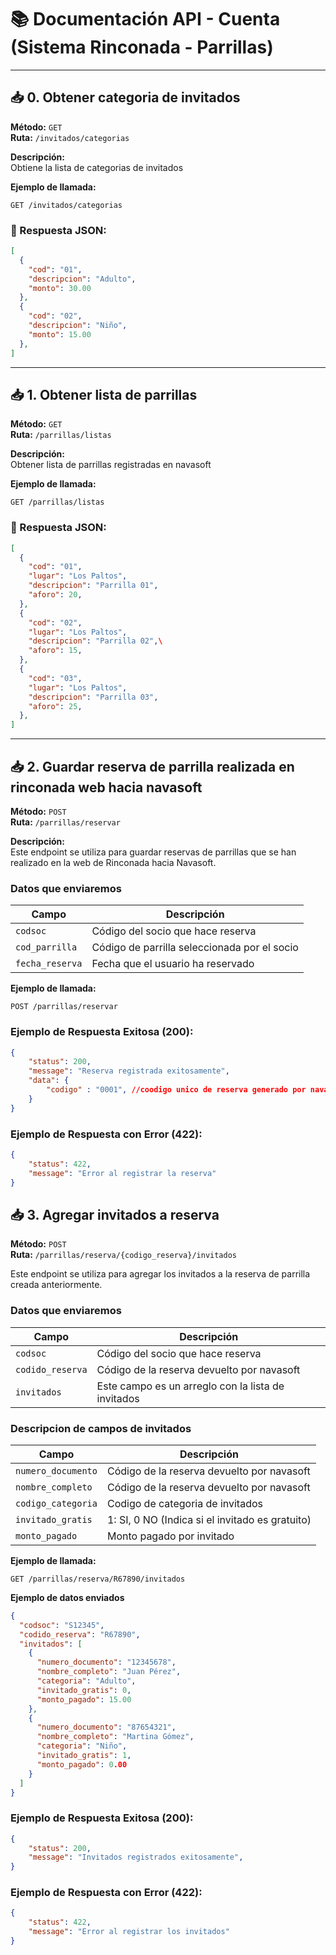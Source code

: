 # 📚 Documentación API - Cuenta (Sistema Rinconada - Parrillas)
---


## 📥 0. Obtener categoria de invitados

**Método:** `GET`  
**Ruta:** `/invitados/categorias`

**Descripción:**  
Obtiene la lista de categorias de invitados

**Ejemplo de llamada:**
```
GET /invitados/categorias
```

### 🔸 Respuesta JSON:
```json
[
  {
    "cod": "01",
    "descripcion": "Adulto",
    "monto": 30.00
  },
  {
    "cod": "02",
    "descripcion": "Niño",
    "monto": 15.00
  },
]
```
---


## 📥 1. Obtener lista de parrillas

**Método:** `GET`  
**Ruta:** `/parrillas/listas`

**Descripción:**  
Obtener lista de  parrillas registradas en navasoft

**Ejemplo de llamada:**
```
GET /parrillas/listas
```

### 🔸 Respuesta JSON:
```json
[
  {
    "cod": "01",
    "lugar": "Los Paltos",
    "descripcion": "Parrilla 01",
    "aforo": 20,
  },
  {
    "cod": "02",
    "lugar": "Los Paltos",
    "descripcion": "Parrilla 02",\
    "aforo": 15,
  },
  {
    "cod": "03",
    "lugar": "Los Paltos",
    "descripcion": "Parrilla 03",
    "aforo": 25,
  },
]
```
---

## 📥 2. Guardar reserva de parrilla realizada en rinconada web hacia navasoft

**Método:** `POST`  
**Ruta:** `/parrillas/reservar`

**Descripción:**  
Este endpoint se utiliza para guardar reservas de parrillas que se han realizado en la web de Rinconada hacia Navasoft.

### Datos que enviaremos

| Campo              | Descripción                                                  |
|--------------------|--------------------------------------------------------------|
| `codsoc`           | Código del socio que hace reserva                            |
| `cod_parrilla`     | Código de parrilla seleccionada por el socio                 |
| `fecha_reserva`    | Fecha que el usuario ha reservado                            |

**Ejemplo de llamada:**
```
POST /parrillas/reservar
```

### Ejemplo de Respuesta Exitosa (200):
```json
{
    "status": 200,
    "message": "Reserva registrada exitosamente",
    "data": {
        "codigo" : "0001", //coodigo unico de reserva generado por navasoft
    }
}
```

### Ejemplo de Respuesta con Error (422):
```json
{
    "status": 422,
    "message": "Error al registrar la reserva"
}
```


## 📥 3. Agregar invitados a reserva

**Método:** `POST`  
**Ruta:** `/parrillas/reserva/{codigo_reserva}/invitados`

Este endpoint se utiliza para agregar los invitados a la reserva de parrilla creada anteriormente.

### Datos que enviaremos

| Campo              | Descripción                                                  |
|--------------------|--------------------------------------------------------------|
| `codsoc`           | Código del socio que hace reserva                            |
| `codido_reserva`   | Código de la reserva devuelto por navasoft                   |
| `invitados`        | Este campo es un arreglo con la lista de invitados           |

### Descripcion de campos de invitados

| Campo              | Descripción                                                  |
|--------------------|--------------------------------------------------------------|
| `numero_documento` | Código de la reserva devuelto por navasoft                   |
| `nombre_completo`  | Código de la reserva devuelto por navasoft                   |
| `codigo_categoria` | Codigo de categoria de invitados                             |
| `invitado_gratis`  | 1: SI, 0 NO  (Indica si el invitado es gratuito)             |
| `monto_pagado`     | Monto pagado por invitado                                    |

**Ejemplo de llamada:**
```
GET /parrillas/reserva/R67890/invitados
```

**Ejemplo de datos enviados**

```json
{
  "codsoc": "S12345",
  "codido_reserva": "R67890",
  "invitados": [
    {
      "numero_documento": "12345678",
      "nombre_completo": "Juan Pérez",
      "categoria": "Adulto",
      "invitado_gratis": 0,
      "monto_pagado": 15.00
    },
    {
      "numero_documento": "87654321",
      "nombre_completo": "Martina Gómez",
      "categoria": "Niño",
      "invitado_gratis": 1,
      "monto_pagado": 0.00
    }
  ]
}
```

### Ejemplo de Respuesta Exitosa (200):
```json
{
    "status": 200,
    "message": "Invitados registrados exitosamente",
}
```

### Ejemplo de Respuesta con Error (422):
```json
{
    "status": 422,
    "message": "Error al registrar los invitados"
}
```